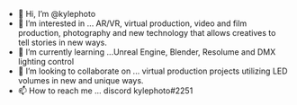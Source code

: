 - 👋 Hi, I’m @kylephoto
- 👀 I’m interested in ... AR/VR, virtual production, video and film production, photography and new technology that allows creatives to tell stories in new ways. 
- 🌱 I’m currently learning ...Unreal Engine, Blender, Resolume and DMX lighting control
- 💞️ I’m looking to collaborate on ... virtual production projects utilizing LED volumes in new and unique ways. 
- 📫 How to reach me ... discord kylephoto#2251

<!---
kylephoto/kylephoto is a ✨ special ✨ repository because its `README.md` (this file) appears on your GitHub profile.
You can click the Preview link to take a look at your changes.
--->
